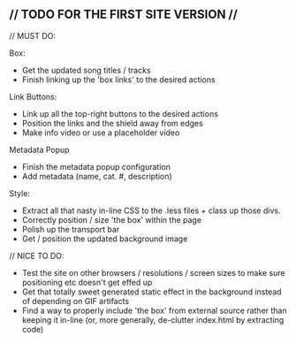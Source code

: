 // TODO FOR THE FIRST SITE VERSION //
------------------------------------

// MUST DO:

Box:

- Get the updated song titles / tracks
- Finish linking up the 'box links' to the desired actions

Link Buttons:

- Link up all the top-right buttons to the desired actions
- Position the links and the shield away from edges
- Make info video or use a placeholder video

Metadata Popup

- Finish the metadata popup configuration
- Add metadata (name, cat. #, description)

Style:

- Extract all that nasty in-line CSS to the .less files + class up those divs.
- Correctly position / size 'the box' within the page
- Polish up the transport bar
- Get / position the updated background image


// NICE TO DO:

- Test the site on other browsers / resolutions / screen sizes to make sure positioning etc doesn't get effed up
- Get that totally sweet generated static effect in the background instead of depending on GIF artifacts
- Find a way to properly include 'the box' from external source rather than keeping it in-line (or, more generally, de-clutter index.html by extracting code)